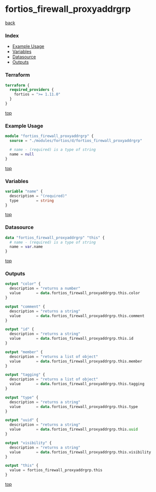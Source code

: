 # fortios_firewall_proxyaddrgrp

[back](../fortios.md)

### Index

- [Example Usage](#example-usage)
- [Variables](#variables)
- [Datasource](#datasource)
- [Outputs](#outputs)

### Terraform

```terraform
terraform {
  required_providers {
    fortios = ">= 1.11.0"
  }
}
```

[top](#index)

### Example Usage

```terraform
module "fortios_firewall_proxyaddrgrp" {
  source = "./modules/fortios/d/fortios_firewall_proxyaddrgrp"

  # name - (required) is a type of string
  name = null
}
```

[top](#index)

### Variables

```terraform
variable "name" {
  description = "(required)"
  type        = string
}
```

[top](#index)

### Datasource

```terraform
data "fortios_firewall_proxyaddrgrp" "this" {
  # name - (required) is a type of string
  name = var.name
}
```

[top](#index)

### Outputs

```terraform
output "color" {
  description = "returns a number"
  value       = data.fortios_firewall_proxyaddrgrp.this.color
}

output "comment" {
  description = "returns a string"
  value       = data.fortios_firewall_proxyaddrgrp.this.comment
}

output "id" {
  description = "returns a string"
  value       = data.fortios_firewall_proxyaddrgrp.this.id
}

output "member" {
  description = "returns a list of object"
  value       = data.fortios_firewall_proxyaddrgrp.this.member
}

output "tagging" {
  description = "returns a list of object"
  value       = data.fortios_firewall_proxyaddrgrp.this.tagging
}

output "type" {
  description = "returns a string"
  value       = data.fortios_firewall_proxyaddrgrp.this.type
}

output "uuid" {
  description = "returns a string"
  value       = data.fortios_firewall_proxyaddrgrp.this.uuid
}

output "visibility" {
  description = "returns a string"
  value       = data.fortios_firewall_proxyaddrgrp.this.visibility
}

output "this" {
  value = fortios_firewall_proxyaddrgrp.this
}
```

[top](#index)